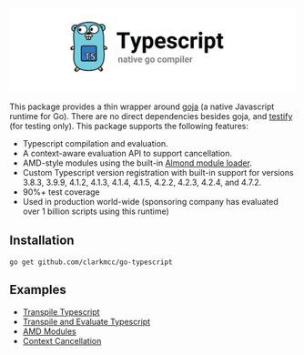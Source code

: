 ![](assets/banner.png)

This package provides a thin wrapper around [goja](https://github.com/dop251/goja) (a native Javascript runtime for Go). There are no direct dependencies besides goja, and [testify](https://github.com/stretchr/testify) (for testing only). This package supports the following features:
* Typescript compilation and evaluation.
* A context-aware evaluation API to support cancellation.
* AMD-style modules using the built-in [Almond module loader](https://github.com/requirejs/almond).
* Custom Typescript version registration with built-in support for versions 3.8.3, 3.9.9, 4.1.2, 4.1.3, 4.1.4, 4.1.5, 4.2.2, 4.2.3, 4.2.4, and 4.7.2.
* 90%+ test coverage
* Used in production world-wide (sponsoring company has evaluated over 1 billion scripts using this runtime)

## Installation

    go get github.com/clarkmcc/go-typescript

## Examples
* [Transpile Typescript](examples/typescript_test.go)
* [Transpile and Evaluate Typescript](examples/typescript_evaluate_test.go)
* [AMD Modules](examples/typescript_amd_modules_test.go)
* [Context Cancellation](examples/typescript_context_test.go)
